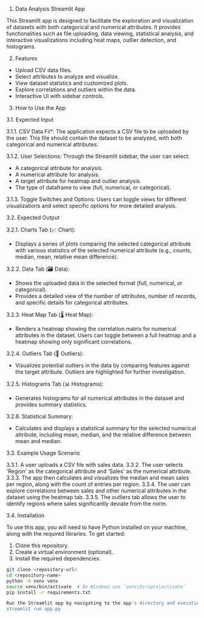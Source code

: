 1. Data Analysis Streamlit App

This Streamlit app is designed to facilitate the exploration and visualization of datasets with both categorical and numerical attributes. It provides functionalities such as file uploading, data viewing, statistical analysis, and interactive visualizations including heat maps, outlier detection, and histograms.

2. Features

- Upload CSV data files.
- Select attributes to analyze and visualize.
- View dataset statistics and customized plots.
- Explore correlations and outliers within the data.
- Interactive UI with sidebar controls.


3. How to Use the App

3.1. Expected Input

3.1.1. CSV Data Fil*: The application expects a CSV file to be uploaded by the user. This file should contain the dataset to be analyzed, with both categorical and numerical attributes.

3.1.2. User Selections: Through the Streamlit sidebar, the user can select:
   - A categorical attribute for analysis.
   - A numerical attribute for analysis.
   - A target attribute for heatmap and outlier analysis.
   - The type of dataframe to view (full, numerical, or categorical).

3.1.3. Toggle Switches and Options: Users can toggle views for different visualizations and select specific options for more detailed analysis.

3.2. Expected Output

3.2.1. Charts Tab (📈 Chart):
   - Displays a series of plots comparing the selected categorical attribute with various statistics of the selected numerical attribute (e.g., counts, median, mean, relative mean difference).

3.2.2. Data Tab (🗃 Data):
   - Shows the uploaded data in the selected format (full, numerical, or categorical).
   - Provides a detailed view of the number of attributes, number of records, and specific details for categorical attributes.

3.2.3. Heat Map Tab (🌡 Heat Map):
   - Renders a heatmap showing the correlation matrix for numerical attributes in the dataset. Users can toggle between a full heatmap and a heatmap showing only significant correlations.

3.2.4. Outliers Tab (🔢 Outliers):
   - Visualizes potential outliers in the data by comparing features against the target attribute. Outliers are highlighted for further investigation.

3.2.5. Histograms Tab (📊 Histograms):
   - Generates histograms for all numerical attributes in the dataset and provides summary statistics.

3.2.6. Statistical Summary:
   - Calculates and displays a statistical summary for the selected numerical attribute, including mean, median, and the relative difference between mean and median.

3.3. Example Usage Scenario

3.3.1. A user uploads a CSV file with sales data.
3.3.2. The user selects 'Region' as the categorical attribute and 'Sales' as the numerical attribute.
3.3.3. The app then calculates and visualizes the median and mean sales per region, along with the count of entries per region.
3.3.4. The user can explore correlations between sales and other numerical attributes in the dataset using the heatmap tab.
3.3.5. The outliers tab allows the user to identify regions where sales significantly deviate from the norm.

3.4. Installation

To use this app, you will need to have Python installed on your machine, along with the required libraries. To get started:

1. Clone this repository.
2. Create a virtual environment (optional).
3. Install the required dependencies.

```bash
git clone <repository-url>
cd <repository-name>
python -m venv venv
source venv/bin/activate  # On Windows use `venv\Scripts\activate`
pip install -r requirements.txt

Run the Streamlit app by navigating to the app's directory and executing the following command:
streamlit run app.py
